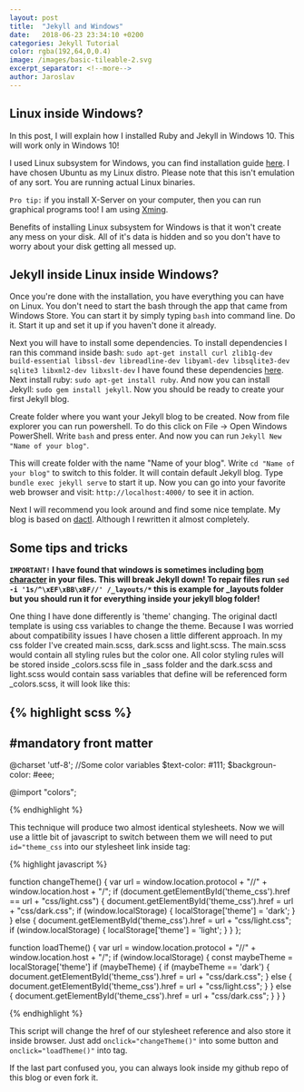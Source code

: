 ```yaml
---
layout: post
title:  "Jekyll and Windows"
date:   2018-06-23 23:34:10 +0200
categories: Jekyll Tutorial
color: rgba(192,64,0,0.4)
image: /images/basic-tileable-2.svg
excerpt_separator: <!--more-->
author: Jaroslav
---
```

## Linux inside Windows?

In this post, I will explain how I installed Ruby and Jekyll in Windows 10. This will work only in Windows 10!

I used Linux subsystem for Windows, you can find installation guide [here][ls4w-guide]. I have chosen Ubuntu as my Linux distro. Please note that this isn't emulation of any sort. You are running actual Linux binaries.

`Pro tip:` if you install X-Server on your computer, then you can run graphical programs too! I am using [Xming][xming-download].

<!--more-->

Benefits of installing Linux subsystem for Windows is that it won't create any mess on your disk. All of it's data is hidden and so you don't have to worry about your disk getting all messed up.

## Jekyll inside Linux inside Windows?

Once you're done with the installation, you have everything you can have on Linux. You don't need to start the bash through the app that came from Windows Store. You can start it by simply typing `bash` into command line. Do it. Start it up and set it up if you haven't done it already.

Next you will have to install some dependencies. To install dependencies I ran this command inside bash:
`sudo apt-get install curl zlib1g-dev build-essential libssl-dev libreadline-dev libyaml-dev libsqlite3-dev sqlite3 libxml2-dev libxslt-dev`
I have found these dependencies [here][dependencies-gh]. Next install ruby: `sudo apt-get install ruby`. And now you can install Jekyll: `sudo gem install jekyll`.
Now you should be ready to create your first Jekyll blog.

Create folder where you want your Jekyll blog to be created. Now from file explorer you can run powershell. To do this click on File -> Open Windows PowerShell. Write `bash` and press enter. And now you can run `Jekyll New "Name of your blog"`.

This will create folder with the name "Name of your blog". Write `cd "Name of your blog"` to switch to this folder. It will contain default Jekyll blog. Type `bundle exec jekyll serve` to start it up. Now you can go into your favorite web browser and visit: `http://localhost:4000/` to see it in action.

Next I will recommend you look around and find some nice template. My blog is based on [dactl][dact-link]. Although I rewritten it almost completely.

## Some tips and tricks

**`IMPORTANT!` I have found that windows is sometimes including [bom character][BOM-wiki] in your files. This will break Jekyll down! To repair files run `sed -i '1s/^\xEF\xBB\xBF//' /_layouts/*` this is example for _layouts folder but you should run it for everything inside your jekyll blog folder!**

One thing I have done differently is 'theme' changing. The original dactl template is using css variables to change the theme. Because I was worried about compatibility issues I have chosen a little different approach. In my css folder I've created main.scss, dark.scss and light.scss. The main.scss would contain all styling rules but the color one. All color styling rules will be stored inside _colors.scss file in _sass folder and the dark.scss and light.scss would contain sass variables that define will be referenced form _colors.scss, it will look like this:

{% highlight scss %}
---
#mandatory front matter
---
@charset 'utf-8';
//Some color variables
$text-color: #111;
$backgroun-color: #eee;

@import "colors";

{% endhighlight %}

This technique will produce two almost identical stylesheets. Now we will use a little bit of javascript to switch between them we will need to put `id="theme_css` into our stylesheet link inside <head> tag:

{% highlight javascript %}

function changeTheme() {
    var url = window.location.protocol + "//" + window.location.host + "/";
    if (document.getElementById('theme_css').href == url + "css/light.css") {
        document.getElementById('theme_css').href = url + "css/dark.css";
        if (window.localStorage) {
            localStorage['theme'] = 'dark';
        }
    }
    else {
        document.getElementById('theme_css').href = url + "css/light.css";
        if (window.localStorage) {
            localStorage['theme'] = 'light';
        }
    }
};

function loadTheme() {
    var url = window.location.protocol + "//" + window.location.host + "/";
    if (window.localStorage) {
        const maybeTheme = localStorage['theme']
        if (maybeTheme) {
            if (maybeTheme == 'dark') {
                document.getElementById('theme_css').href = url + "css/dark.css";
            }
            else {
                document.getElementById('theme_css').href = url + "css/light.css";
            }
        }
        else {
            document.getElementById('theme_css').href = url + "css/dark.css";
        }
    }
}

{% endhighlight %}

This script will change the href of our stylesheet reference and also store it inside browser. Just add `onclick="changeTheme()"` into some button and `onclick="loadTheme()"` into <body> tag. 

If the last part confused you, you can always look inside my github repo of this blog or even fork it.



[ls4w-guide]: https://docs.microsoft.com/en-us/windows/wsl/install-win10
[xming-download]: https://sourceforge.net/projects/xming/
[dependencies-gh]: https://github.com/eventmachine/eventmachine/issues/442
[dact-link]: https://melangue.github.io/dactl//
[BOM-wiki]: https://en.wikipedia.org/wiki/Byte_order_mark